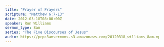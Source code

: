 ```yaml
---
title: "Prayer of Prayers"
scripture: "Matthew 6:7-13"
date: 2012-03-18T08:00:00Z
speaker: Ron Williams
sermon_type: 8am
series: "The Five Discourses of Jesus"
audio: https://pcpc8amsermons.s3.amazonaws.com/20120318_williams_8am.mp3 
---
```



